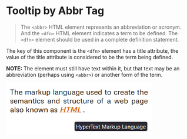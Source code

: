# Tooltip by Abbr Tag

>The `<abbr>` HTML element represents an abbreviation or acronym. And the `<dfn>` HTML element indicates a term to be defined. The `<dfn>` element should be used in a complete definition statement.

The key of this component is the `<dfn>` element has a title attribute, the value of the title attribute is considered to be the term being defined.

__NOTE:__ The element must still have text within it, but that text may be an abbreviation (perhaps using `<abbr>`) or another form of the term.

![screenshot](./screenshot.png)
